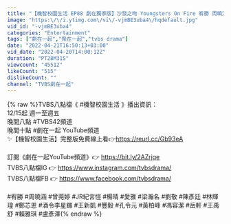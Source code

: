 ```yaml
---
title: "【機智校園生活 EP88 劇在獨家版】沙發之吻 Youngsters On Fire 宥勝 周曉涵 紀言愷 曾莞婷 楊晴"
image: "https:\/\/i.ytimg.com\/vi\/-vjmBE3uba4\/hqdefault.jpg"
vid_id: "-vjmBE3uba4"
categories: "Entertainment"
tags: ["劇在一起","聚在一起","tvbs drama"]
date: "2022-04-21T16:50:13+03:00"
vid_date: "2022-04-20T14:00:12Z"
duration: "PT28M31S"
viewcount: "45512"
likeCount: "515"
dislikeCount: ""
channel: "TVBS劇在一起"
---
```

{% raw %}TVBS八點檔《 #機智校園生活 》播出資訊：<br />12/15起 週一至週五 <br />晚間八點 #TVBS42頻道<br />晚間十點 #劇在一起 YouTube頻道<br />✨【機智校園生活】完整版免費線上看👉<a rel="nofollow" target="blank" href="https://reurl.cc/Gb93eA">https://reurl.cc/Gb93eA</a><br /><br />訂閱《劇在一起YouTube頻道》👉 <a rel="nofollow" target="blank" href="https://bit.ly/2AZrjqe">https://bit.ly/2AZrjqe</a><br />TVBS八點檔IG 👉 <a rel="nofollow" target="blank" href="https://www.instagram.com/tvbsdrama/">https://www.instagram.com/tvbsdrama/</a><br />TVBS八點檔FB 👉 <a rel="nofollow" target="blank" href="https://www.facebook.com/tvbsdrama/">https://www.facebook.com/tvbsdrama/</a><br /><br />#宥勝 #周曉涵 #曾莞婷 #JR紀言愷 #楊晴 #愛雅 #梁瀚名 #劉敬 #陳彥廷 #林輝瑝 #鄭芯恩 #酒令李星鏴 #王新凱 #豐毅 #孔令元 #黃柏峰 #馮容潔 #岳軒 #王禹舒 #賴雅琪 #盧彥澤{% endraw %}
